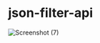 # json-filter-api

![Screenshot (7)](https://github.com/Sahil7841/json-filter-api/assets/131949227/2fbb9772-e684-4b07-985f-7bd74b2c11a4)
